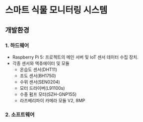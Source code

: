 # 스마트 식물 모니터링 시스템

## 개발환경
### 1. 하드웨어
+ Raspberry Pi 5: 프로젝트의 메인 서버 및 IoT 센서 데이터 수집 장치.
+ 각종 센서와 액츄에이터 및 모듈
  + 온습도 센서(DHT11)
  + 조도 센서(BH1750)
  + 수위 센서(SEN0204)
  + 모터 드라이버(L91100s)
  + 수중 펌프 모터(SZH-GNP155)
  + 라즈베리파이 카메라 모듈 V2, 8MP
    
### 2. 소프트웨어
